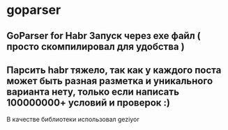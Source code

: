 # goparser
GoParser for Habr
Запуск через exe файл ( просто скомпилировал для удобства )
-
Парсить habr тяжело, так как у каждого поста может быть разная разметка и уникального варианта нету, только если написать 100000000+ условий и проверок :)
-
В качестве библиотеки использовал geziyor
